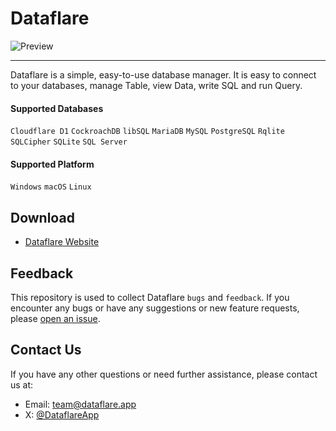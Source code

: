 # Dataflare

![Preview](https://github.com/DataflareApp/Dataflare/assets/23690145/f4de146b-a6cd-4eea-947a-b98dabf80434)

---

Dataflare is a simple, easy-to-use database manager. It is easy to connect to your databases, manage Table, view Data, write SQL and run Query.

#### Supported Databases

`Cloudflare D1` `CockroachDB` `libSQL` `MariaDB` `MySQL` `PostgreSQL` `Rqlite` `SQLCipher` `SQLite` `SQL Server`

#### Supported Platform

`Windows` `macOS` `Linux`

## Download

- [Dataflare Website](https://dataflare.app/download)

## Feedback

This repository is used to collect Dataflare `bugs` and `feedback`. If you encounter any bugs or have any suggestions or new feature requests, please [open an issue](https://github.com/DataflareApp/Dataflare/issues).

## Contact Us

If you have any other questions or need further assistance, please contact us at:

- Email: [team@dataflare.app](mailto:team@dataflare.app)
- X: [@DataflareApp](https://twitter.com/DataflareApp)
